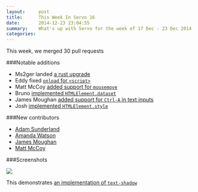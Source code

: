 ```yaml
---
layout:     post
title:      This Week In Servo 16
date:       2014-12-23 23:04:55
summary:    What's up with Servo for the week of 17 Dec - 23 Dec 2014
categories: 
---
```


This week, we merged 30 pull requests

###Notable additions

 - Ms2ger landed [a rust upgrade](https://github.com/servo/servo/pull/4405)
 - Eddy fixed [`onload` for `<script>`](https://github.com/servo/servo/pull/4326)
 - Matt McCoy [added support for `mousemove`](https://github.com/servo/servo/pull/4453)
 - Bruno [implemented `HTMLElement.dataset`](https://github.com/servo/servo/pull/4038)
 - James Moughan [added support for `Ctrl-A` in text inputs](https://github.com/servo/servo/pull/4457)
 - Josh [implemented `HTMLElement.style`](https://github.com/servo/servo/pull/4342)

###New contributors

 - [Adam Sunderland](https://github.com/iterion)
 - [Amanda Watson](https://github.com/amwatson)
 - [James Moughan](https://github.com/jamougha)
 - [Matt McCoy](https://github.com/mattnenterprise)

###Screenshots

![](http://i.imgur.com/aB3sp9F.jpg)

This demonstrates [an implementation of `text-shadow`](https://github.com/servo/servo/pull/4475)

